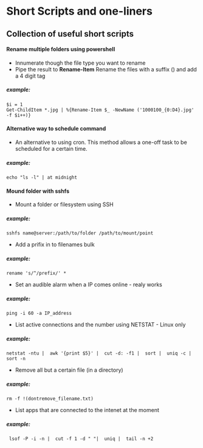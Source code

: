 # Short Scripts and one-liners
## Collection of useful short scripts


#### Rename multiple folders using powershell
 
- Innumerate though the file type you want to rename
- Pipe the result to **Rename-Item** Rename the files with a suffix () and add a 4 digit tag

##### example:
```
$i = 1
Get-ChildItem *.jpg | %{Rename-Item $_ -NewName ('1000100_{0:D4}.jpg' -f $i++)}
```


#### Alternative way to schedule command
 
- An alternative to using cron. This method allows a one-off task to be scheduled for a certain time.

##### example:
```
echo "ls -l" | at midnight
```

#### Mound folder with sshfs
 
- Mount a folder or filesystem using SSH

##### example:
```
sshfs name@server:/path/to/folder /path/to/mount/point
```

- Add a prifix in to filenames bulk

##### example:
```
rename 's/^/prefix/' *
```

- Set an audible alarm when a IP comes online - realy works

##### example:
```
ping -i 60 -a IP_address
```

- List active connections and the number using NETSTAT - Linux only

##### example:
```
netstat -ntu |  awk '{print $5}' |  cut -d: -f1 |  sort |  uniq -c |  sort -n
```

- Remove all but a certain file (in a directory)

##### example:
```
rm -f !(dontremove_filename.txt)
```

- List apps that are connected to the intenet at the moment

##### example:
```
 lsof -P -i -n |  cut -f 1 -d " "|  uniq |  tail -n +2
 ```